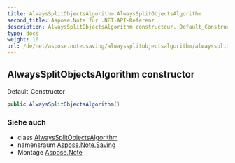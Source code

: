 ```yaml
---
title: AlwaysSplitObjectsAlgorithm.AlwaysSplitObjectsAlgorithm
second_title: Aspose.Note für .NET-API-Referenz
description: AlwaysSplitObjectsAlgorithm constructeur. Default_Constructor
type: docs
weight: 10
url: /de/net/aspose.note.saving/alwayssplitobjectsalgorithm/alwayssplitobjectsalgorithm/
---
```

## AlwaysSplitObjectsAlgorithm constructor

Default_Constructor

```csharp
public AlwaysSplitObjectsAlgorithm()
```

### Siehe auch

* class [AlwaysSplitObjectsAlgorithm](../)
* namensraum [Aspose.Note.Saving](../../alwayssplitobjectsalgorithm/)
* Montage [Aspose.Note](../../../)


